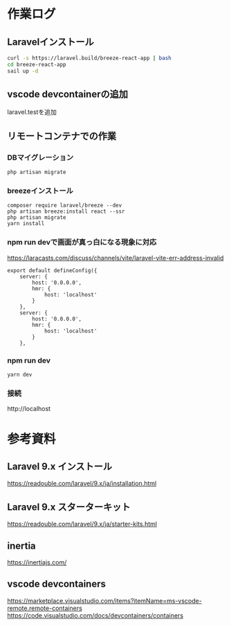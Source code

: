 # 作業ログ
## Laravelインストール
```bash
curl -s https://laravel.build/breeze-react-app | bash
cd breeze-react-app
sail up -d
```

## vscode devcontainerの追加
laravel.testを追加

## リモートコンテナでの作業

### DBマイグレーション
```
php artisan migrate
```

### breezeインストール
```
composer require laravel/breeze --dev
php artisan breeze:install react --ssr
php artisan migrate
yarn install
```

### npm run devで画面が真っ白になる現象に対応
https://laracasts.com/discuss/channels/vite/laravel-vite-err-address-invalid
```
export default defineConfig({
    server: {
        host: '0.0.0.0',
        hmr: {
            host: 'localhost'
        }
    },
    server: {
        host: '0.0.0.0',
        hmr: {
            host: 'localhost'
        }
    },
```

### npm run dev

```
yarn dev
```

### 接続
http://localhost

# 参考資料
## Laravel 9.x インストール
https://readouble.com/laravel/9.x/ja/installation.html

## Laravel 9.x スターターキット
https://readouble.com/laravel/9.x/ja/starter-kits.html

## inertia
https://inertiajs.com/

## vscode devcontainers
https://marketplace.visualstudio.com/items?itemName=ms-vscode-remote.remote-containers
https://code.visualstudio.com/docs/devcontainers/containers